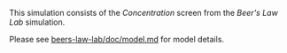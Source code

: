 This simulation consists of the _Concentration_ screen from the _Beer's Law Lab_ simulation.

Please see [beers-law-lab/doc/model.md](https://github.com/phetsims/beers-law-lab/blob/main/doc/model.md) for model details.